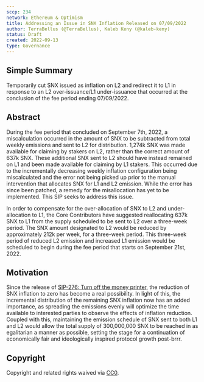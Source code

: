 ```yaml
---
sccp: 234
network: Ethereum & Optimism
title: Addressing an Issue in SNX Inflation Released on 07/09/2022
author: TerraBellus (@TerraBellus), Kaleb Keny (@kaleb-keny)
status: Draft
created: 2022-09-13
type: Governance
---
```


## Simple Summary

<!--"If you can't explain it simply, you don't understand it well enough." Provide a simplified and layman-accessible explanation of the SCCP.-->

Temporarily cut SNX issued as inflation on L2 and redirect it to L1 in response to an L2 over-issuance/L1 under-issuance that occurred at the conclusion of the fee period ending 07/09/2022.

## Abstract

<!--A short (~200 word) description of the variable change proposed.-->

During the fee period that concluded on September 7th, 2022, a miscalculation occurred in the amount of SNX to be subtracted from total weekly emissions and sent to L2 for distribution. 1,274k SNX was made available for claiming by stakers on L2, rather than the correct amount of 637k SNX. These additional SNX sent to L2 should have instead remained on L1 and been made available for claiming by L1 stakers. This occurred due to the incrementally decreasing weekly inflation configuration being miscalculated and the error not being picked up prior to the manual intervention that allocates SNX for L1 and L2 emission. While the error has since been patched, a remedy for the misallocation has yet to be implemented. This SIP seeks to address this issue.

In order to compensate for the over-allocation of SNX to L2 and under-allocation to L1, the Core Contributors have suggested reallocating 637k SNX to L1 from the supply scheduled to be sent to L2 over a three-week period. The SNX amount designated to L2 would be reduced by approximately 212k per week, for a three-week period. This three-week period of reduced L2 emission and increased L1 emission would be scheduled to begin during the fee period that starts on September 21st, 2022.

## Motivation

<!--The motivation is critical for SCCPs that want to update variables within Synthetix. It should clearly explain why the existing variable is not incentive aligned. SCCP submissions without sufficient motivation may be rejected outright.-->

Since the release of [SIP-276: Turn off the money printer](https://sips.synthetix.io/sips/sip-276/), the reduction of SNX inflation to zero has become a real possibility. In light of this, the incremental distribution of the remaining SNX inflation now has an added importance, as spreading the emissions evenly will optimize the time available to interested parties to observe the effects of inflation reduction. Coupled with this, maintaining the emission schedule of SNX sent to both L1 and L2 would allow the total supply of 300,000,000 SNX to be reached in as egalitarian a manner as possible, setting the stage for a continuation of economically fair and ideologically inspired protocol growth post-brrr.

## Copyright

Copyright and related rights waived via [CC0](https://creativecommons.org/publicdomain/zero/1.0/).
